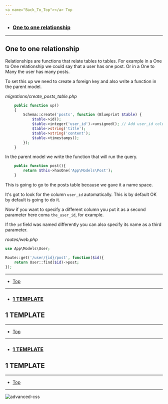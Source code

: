 ```yaml
---
<a name="Back_To_Top"></a> Top
---
```


- ### [One to one relationship](#One_to_one_relationship)

---

## <a name="One_to_one_relationship"></a>One to one relationship

Relationships are functions that relate tables to tables. For example in a One to One relationship we could say that a user has one post. Or in a One to Many the user has many posts. 

To set this up we need to create a foreign key and also write a function in the parent model. 

*migrations/create_posts_table.php*
```php
    public function up()
    {
        Schema::create('posts', function (Blueprint $table) {
            $table->id();
            $table->integer('user_id')->unsigned(); // Add user_id column with unsigned() for only positive numbers
            $table->string('title');
            $table->string('content');
            $table->timestamps();
        });
    }
```

In the parent model we write the function that will run the query.

```php
    public function post(){
        return $this->hasOne('App\Models\Post');
    }
```

This is going to go to the posts table because we gave it a name space.

It's got to look for the column `user_id` automatically. This is by default OK by default is going to do it.

Now if you want to specify a different column you put it as a second parameter here coma `the_user_id`, for example.

If the `id` field was named differently you can also specify its name as a third parameter.

*routes/web.php*
```php
use App\Models\User;

Route::get('/user/{id}/post', function($id){
    return User::find($id)->post;
});
```

---

- [Top](#Back_To_Top)

---

- ### [1 TEMPLATE](#1_TEMPLATE)

## <a name="1_TEMPLATE"></a>1 TEMPLATE

---

- [Top](#Back_To_Top)

---

- ### [1 TEMPLATE](#1_TEMPLATE)

## <a name="1_TEMPLATE"></a>1 TEMPLATE

---

- [Top](#Back_To_Top)

---

![advanced-css](./images/#.png)